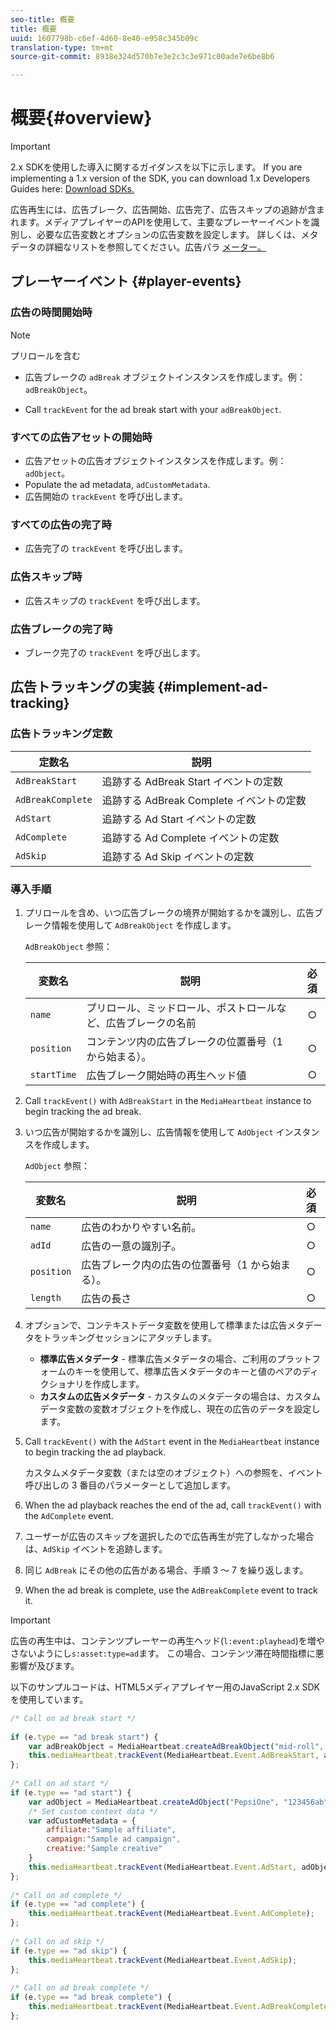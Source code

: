 ```yaml
---
seo-title: 概要
title: 概要
uuid: 1607798b-c6ef-4d60-8e40-e958c345b09c
translation-type: tm+mt
source-git-commit: 8938e324d570b7e3e2c3c3e971c00ade7e6be8b6

---
```



# 概要{#overview}

>[!IMPORTANT]
>
>2.x SDKを使用した導入に関するガイダンスを以下に示します。 If you are implementing a 1.x version of the SDK, you can download 1.x Developers Guides here: [Download SDKs.](/help/sdk-implement/download-sdks.md)

広告再生には、広告ブレーク、広告開始、広告完了、広告スキップの追跡が含まれます。メディアプレイヤーのAPIを使用して、主要なプレーヤーイベントを識別し、必要な広告変数とオプションの広告変数を設定します。 詳しくは、メタデータの詳細なリストを参照してください。広告パラ [メーター。](/help/metrics-and-metadata/ad-parameters.md)

## プレーヤーイベント {#player-events}


### 広告の時間開始時

>[!NOTE]
>プリロールを含む

* 広告ブレークの `adBreak` オブジェクトインスタンスを作成します。例：`adBreakObject`。

* Call `trackEvent` for the ad break start with your `adBreakObject`.

### すべての広告アセットの開始時

* 広告アセットの広告オブジェクトインスタンスを作成します。例：`adObject`。
* Populate the ad metadata, `adCustomMetadata`.
* 広告開始の `trackEvent` を呼び出します。

### すべての広告の完了時

* 広告完了の `trackEvent` を呼び出します。

### 広告スキップ時

* 広告スキップの `trackEvent` を呼び出します。

### 広告ブレークの完了時

* ブレーク完了の `trackEvent` を呼び出します。

## 広告トラッキングの実装 {#implement-ad-tracking}

### 広告トラッキング定数

| 定数名 | 説明   |
|---|---|
| `AdBreakStart` | 追跡する AdBreak Start イベントの定数 |
| `AdBreakComplete` | 追跡する AdBreak Complete イベントの定数 |
| `AdStart` | 追跡する Ad Start イベントの定数 |
| `AdComplete` | 追跡する Ad Complete イベントの定数 |
| `AdSkip` | 追跡する Ad Skip イベントの定数 |

### 導入手順

1. プリロールを含め、いつ広告ブレークの境界が開始するかを識別し、広告ブレーク情報を使用して `AdBreakObject` を作成します。

   `AdBreakObject` 参照：

   | 変数名 | 説明 | 必須 |
   | --- | --- | :---: |
   | `name` | プリロール、ミッドロール、ポストロールなど、広告ブレークの名前 | ○ |
   | `position` | コンテンツ内の広告ブレークの位置番号（1 から始まる）。 | ○ |
   | `startTime` | 広告ブレーク開始時の再生ヘッド値 | ○ |

1. Call `trackEvent()` with `AdBreakStart` in the `MediaHeartbeat` instance to begin tracking the ad break.

1. いつ広告が開始するかを識別し、広告情報を使用して `AdObject` インスタンスを作成します。

   `AdObject` 参照：

   | 変数名 | 説明 | 必須 |
   | --- | --- | :---: |
   | `name` | 広告のわかりやすい名前。 | ○ |
   | `adId` | 広告の一意の識別子。 | ○ |
   | `position` | 広告ブレーク内の広告の位置番号（1 から始まる）。 | ○ |
   | `length` | 広告の長さ | ○ |

1. オプションで、コンテキストデータ変数を使用して標準または広告メタデータをトラッキングセッションにアタッチします。

   * **標準広告メタデータ** - 標準広告メタデータの場合、ご利用のプラットフォームのキーを使用して、標準広告メタデータのキーと値のペアのディクショナリを作成します。
   * **カスタムの広告メタデータ** - カスタムのメタデータの場合は、カスタムデータ変数の変数オブジェクトを作成し、現在の広告のデータを設定します。

1. Call `trackEvent()` with the `AdStart` event in the `MediaHeartbeat` instance to begin tracking the ad playback.

   カスタムメタデータ変数（または空のオブジェクト）への参照を、イベント呼び出しの 3 番目のパラメーターとして追加します。

1. When the ad playback reaches the end of the ad, call `trackEvent()` with the `AdComplete` event.

1. ユーザーが広告のスキップを選択したので広告再生が完了しなかった場合は、`AdSkip` イベントを追跡します。
1. 同じ `AdBreak` にその他の広告がある場合、手順 3 ～ 7 を繰り返します。
1. When the ad break is complete, use the `AdBreakComplete` event to track it.

>[!IMPORTANT]
>
>広告の再生中は、コンテンツプレーヤーの再生ヘッド(`l:event:playhead`)を増やさないようにし`s:asset:type=ad`ます。 この場合、コンテンツ滞在時間指標に悪影響が及びます。

以下のサンプルコードは、HTML5メディアプレイヤー用のJavaScript 2.x SDKを使用しています。

```js
/* Call on ad break start */ 
 
if (e.type == "ad break start") { 
    var adBreakObject = MediaHeartbeat.createAdBreakObject("mid-roll", 2, 500); 
    this.mediaHeartbeat.trackEvent(MediaHeartbeat.Event.AdBreakStart, adBreakObject); 
}; 
 
/* Call on ad start */ 
if (e.type == "ad start") { 
    var adObject = MediaHeartbeat.createAdObject("PepsiOne", "123456ab", 1, 30); 
    /* Set custom context data */ 
    var adCustomMetadata = { 
        affiliate:"Sample affiliate", 
        campaign:"Sample ad campaign", 
        creative:"Sample creative" 
    } 
    this.mediaHeartbeat.trackEvent(MediaHeartbeat.Event.AdStart, adObject, adCustomMetadata); 
}; 
 
/* Call on ad complete */ 
if (e.type == "ad complete") { 
    this.mediaHeartbeat.trackEvent(MediaHeartbeat.Event.AdComplete); 
}; 
 
/* Call on ad skip */ 
if (e.type == "ad skip") { 
    this.mediaHeartbeat.trackEvent(MediaHeartbeat.Event.AdSkip); 
}; 
     
/* Call on ad break complete */ 
if (e.type == "ad break complete") { 
    this.mediaHeartbeat.trackEvent(MediaHeartbeat.Event.AdBreakComplete); 
}; 
```

